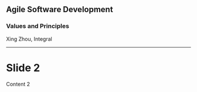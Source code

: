 ## Agile Software Development
### Values and Principles

Xing Zhou, Integral

---

# Slide 2

Content 2
